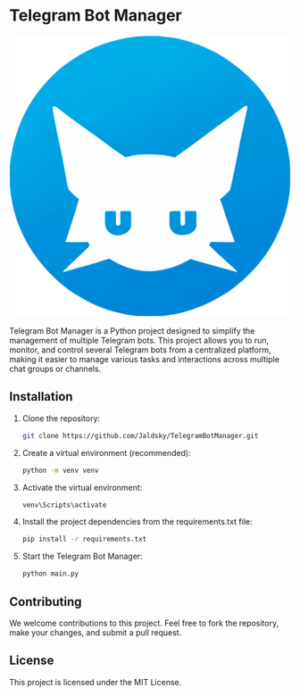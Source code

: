 # Telegram Bot Manager

![Telegram Bot Manager Logo](external/static/img/logo.png)

Telegram Bot Manager is a Python project designed to simplify the management of multiple Telegram bots.
This project allows you to run, monitor, and control several Telegram bots from a centralized platform,
making it easier to manage various tasks and interactions across multiple chat groups or channels.

## Installation
1. Clone the repository:
   ```bash
   git clone https://github.com/Jaldsky/TelegramBotManager.git

2. Create a virtual environment (recommended):
   ```bash
   python -m venv venv

3. Activate the virtual environment:
   ```bash
   venv\Scripts\activate

4. Install the project dependencies from the requirements.txt file:
    ```bash
    pip install -r requirements.txt

5. Start the Telegram Bot Manager:
    ```bash
    python main.py

## Contributing
We welcome contributions to this project. Feel free to fork the repository,
make your changes, and submit a pull request.

## License
This project is licensed under the MIT License.
